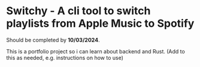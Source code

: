 <h1> Switchy - A cli tool to switch playlists from Apple Music to Spotify </h1>

Should be completed by <strong>10/03/2024</strong>.

This is a portfolio project so i can learn about backend and Rust.
(Add to this as needed, e.g. instructions on how to use)